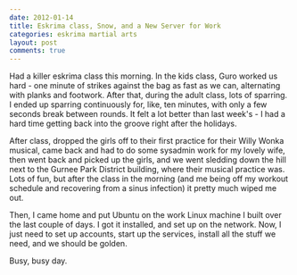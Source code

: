 ```yaml
---
date: 2012-01-14
title: Eskrima class, Snow, and a New Server for Work
categories: eskrima martial arts
layout: post
comments: true
---
```

Had a killer eskrima class this morning. In the kids class, Guro worked us hard - one minute of strikes against the bag as fast as we can, alternating with planks and footwork. After that, during the adult class, lots of sparring. I ended up sparring continuously for, like, ten minutes, with only a few seconds break between rounds. It felt a lot better than last week's - I had a hard time getting back into the groove right after the holidays.

After class, dropped the girls off to their first practice for their Willy Wonka musical, came back and had to do some sysadmin work for my lovely wife, then went back and picked up the girls, and we went sledding down the hill next to the Gurnee Park District building, where their musical practice was. Lots of fun, but after the class in the morning (and me being off my workout schedule and recovering from a sinus infection) it pretty much wiped me out.

Then, I came home and put Ubuntu on the work Linux machine I built over the last couple of days. I got it installed, and set up on the network. Now, I just need to set up accounts, start up the services, install all the stuff we need, and we should be golden.

Busy, busy day.
